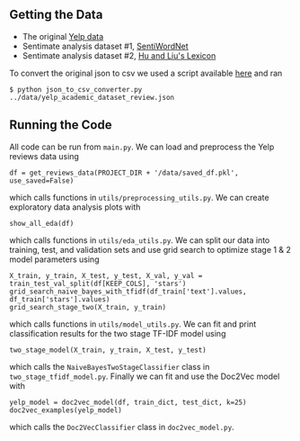 ## Getting the Data

- The original [Yelp data](https://www.yelp.com/dataset_challenge)
- Sentimate analysis dataset #1, [SentiWordNet](http://sentiwordnet.isti.cnr.it)
- Sentimate analysis dataset #2, [Hu and Liu's Lexicon](https://www.cs.uic.edu/~liub/FBS/sentiment-analysis.html)

To convert the original json to csv we used a script available [here](https://github.com/Yelp/dataset-examples) and ran

```
$ python json_to_csv_converter.py ../data/yelp_academic_dataset_review.json
``` 

## Running the Code

All code can be run from `main.py`. We can load and preprocess the Yelp reviews data using

```
df = get_reviews_data(PROJECT_DIR + '/data/saved_df.pkl', use_saved=False)
```

which calls functions in `utils/preprocessing_utils.py`. We can create exploratory data analysis plots with

```
show_all_eda(df)
```

which calls functions in `utils/eda_utils.py`. We can split our data into training, test, and validation sets and use grid search to optimize stage 1 & 2 model parameters using

```   
X_train, y_train, X_test, y_test, X_val, y_val = train_test_val_split(df[KEEP_COLS], 'stars') 
grid_search_naive_bayes_with_tfidf(df_train['text'].values, df_train['stars'].values)
grid_search_stage_two(X_train, y_train)
```

which calls functions in `utils/model_utils.py`. We can fit and print classification results for the two stage TF-IDF model using

```
two_stage_model(X_train, y_train, X_test, y_test)
```

which calls the `NaiveBayesTwoStageClassifier` class in `two_stage_tfidf_model.py`. Finally we can fit and use the Doc2Vec model with

```
yelp_model = doc2vec_model(df, train_dict, test_dict, k=25)
doc2vec_examples(yelp_model)
```

which calls the `Doc2VecClassifier` class in `doc2vec_model.py`.
